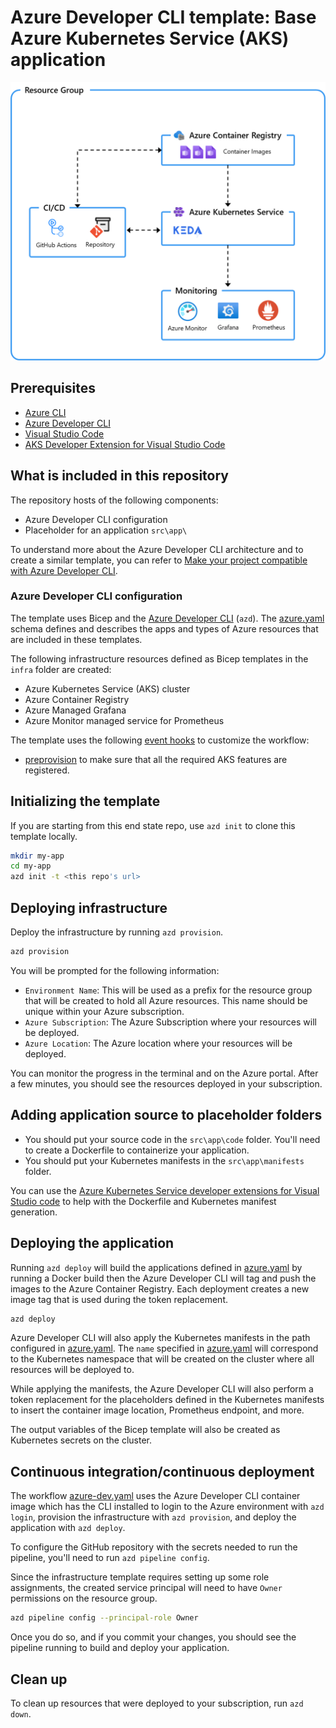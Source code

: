 # Azure Developer CLI template: Base Azure Kubernetes Service (AKS) application

!["Resources"](assets/resources.png)

## Prerequisites

- [Azure CLI](https://learn.microsoft.com/cli/azure/install-azure-cli)
- [Azure Developer CLI](https://learn.microsoft.com/azure/developer/azure-developer-cli/install-azd)
- [Visual Studio Code](https://code.visualstudio.com/download)
- [AKS Developer Extension for Visual Studio Code](https://marketplace.visualstudio.com/items?itemName=ms-kubernetes-tools.aks-devx-tools)

## What is included in this repository

The repository hosts of the following components:

- Azure Developer CLI configuration
- Placeholder for an application `src\app\`

To understand more about the Azure Developer CLI architecture and to create a similar template, you can refer to [Make your project compatible with Azure Developer CLI](https://learn.microsoft.com/en-us/azure/developer/azure-developer-cli/make-azd-compatible?pivots=azd-create).

### Azure Developer CLI configuration

The template uses Bicep and the [Azure Developer CLI](https://learn.microsoft.com/azure/developer/azure-developer-cli/overview) (`azd`). The [azure.yaml](./azure.yaml) schema defines and describes the apps and types of Azure resources that are included in these templates.

The following infrastructure resources defined as Bicep templates in the `infra` folder are created:

- Azure Kubernetes Service (AKS) cluster
- Azure Container Registry
- Azure Managed Grafana
- Azure Monitor managed service for Prometheus

The template uses the following [event hooks](https://learn.microsoft.com/azure/developer/azure-developer-cli/azd-extensibility) to customize the workflow:

- [preprovision](./infra/azd-hooks/preprovision.sh) to make sure that all the required AKS features are registered.

## Initializing the template

If you are starting from this end state repo, use `azd init` to clone this template locally.

```sh
mkdir my-app
cd my-app
azd init -t <this repo's url>
```

## Deploying infrastructure

Deploy the infrastructure by running `azd provision`.

```sh
azd provision
```

You will be prompted for the following information:

- `Environment Name`: This will be used as a prefix for the resource group that will be created to hold all Azure resources. This name should be unique within your Azure subscription.
- `Azure Subscription`: The Azure Subscription where your resources will be deployed.
- `Azure Location`: The Azure location where your resources will be deployed.

You can monitor the progress in the terminal and on the Azure portal. After a few minutes, you should see the resources deployed in your subscription.


## Adding application source to placeholder folders

- You should put your source code in the `src\app\code` folder. You'll need to create a Dockerfile to containerize your application.
- You should put your Kubernetes manifests in the `src\app\manifests` folder.

You can use the [Azure Kubernetes Service developer extensions for Visual Studio code](https://marketplace.visualstudio.com/items?itemName=ms-kubernetes-tools.aks-devx-tools) to help with the Dockerfile and Kubernetes manifest generation.

## Deploying the application

Running `azd deploy` will build the applications defined in [azure.yaml](./azure.yaml) by running a Docker build then the Azure Developer CLI will tag and push the images to the Azure Container Registry. Each deployment creates a new image tag that is used during the token replacement.

```sh
azd deploy
```

Azure Developer CLI will also apply the Kubernetes manifests in the path configured in [azure.yaml](./azure.yaml). The `name` specified in [azure.yaml](./azure.yaml) will correspond to the Kubernetes namespace that will be created on the cluster where all resources will be deployed to.

While applying the manifests, the Azure Developer CLI will also perform a token replacement for the placeholders defined in the Kubernetes manifests to insert the container image location, Prometheus endpoint, and more.

The output variables of the Bicep template will also be created as Kubernetes secrets on the cluster.

## Continuous integration/continuous deployment

The workflow [azure-dev.yaml](./.github/workflows/azure-dev.yml) uses the Azure Developer CLI container image which has the CLI installed to login to the Azure environment with `azd login`, provision the infrastructure with `azd provision`, and deploy the application with `azd deploy`.

To configure the GitHub repository with the secrets needed to run the pipeline, you'll need to run `azd pipeline config`.

Since the infrastructure template requires setting up some role assignments, the created service principal will need to have `Owner` permissions on the resource group.

```sh
azd pipeline config --principal-role Owner 
```

Once you do so, and if you commit your changes, you should see the pipeline running to build and deploy your application.

## Clean up

To clean up resources that were deployed to your subscription, run `azd down`.
